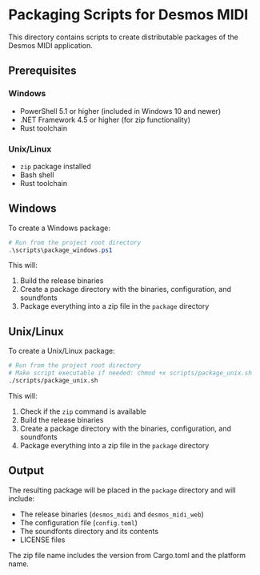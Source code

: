 # Packaging Scripts for Desmos MIDI

This directory contains scripts to create distributable packages of the Desmos MIDI application.

## Prerequisites

### Windows
- PowerShell 5.1 or higher (included in Windows 10 and newer)
- .NET Framework 4.5 or higher (for zip functionality)
- Rust toolchain

### Unix/Linux
- `zip` package installed
- Bash shell
- Rust toolchain

## Windows

To create a Windows package:

```powershell
# Run from the project root directory
.\scripts\package_windows.ps1
```

This will:
1. Build the release binaries
2. Create a package directory with the binaries, configuration, and soundfonts
3. Package everything into a zip file in the `package` directory

## Unix/Linux

To create a Unix/Linux package:

```bash
# Run from the project root directory
# Make script executable if needed: chmod +x scripts/package_unix.sh
./scripts/package_unix.sh
```

This will:
1. Check if the `zip` command is available
2. Build the release binaries
3. Create a package directory with the binaries, configuration, and soundfonts
4. Package everything into a zip file in the `package` directory

## Output

The resulting package will be placed in the `package` directory and will include:
- The release binaries (`desmos_midi` and `desmos_midi_web`)
- The configuration file (`config.toml`)
- The soundfonts directory and its contents
- LICENSE files

The zip file name includes the version from Cargo.toml and the platform name.
